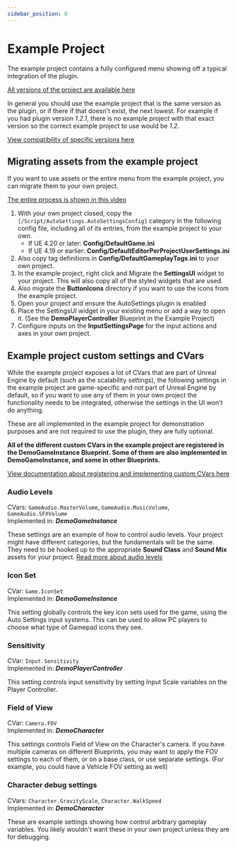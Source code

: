 ```yaml
---
sidebar_position: 8
---
```


# Example Project

The example project contains a fully configured menu showing off a typical integration of the plugin.

[All versions of the project are available here](https://goo.gl/qHDb2Y)

In general you should use the example project that is the same version as the plugin, or if there if that doesn't exist, the next lowest.
For example if you had plugin version *1.2.1*, there is no example project with that exact version so the correct example project to use would be *1.2*.

[View compatibility of specific versions here](/info/versions)

## Migrating assets from the example project

If you want to use assets or the entire menu from the example project, you can migrate them to your own project.

[The entire process is shown in this video](https://www.youtube.com/watch?v=eL02UKsATZ4)

1. With your own project closed, copy the `[/Script/AutoSettings.AutoSettingsConfig]` category in the following config file, including all of its entries, from the example project to your own.
	- If UE 4.20 or later: **Config/DefaultGame.ini**
	- If UE 4.19 or earlier: **Config/DefaultEditorPerProjectUserSettings.ini**
2. Also copy tag definitions in **Config/DefaultGameplayTags.ini** to your own project.
3. In the example project, right click and Migrate the **SettingsUI** widget to your project. This will also copy all of the styled widgets that are used.
4. Also migrate the **ButtonIcons** directory if you want to use the icons from the example project.
5. Open your project and ensure the AutoSettings plugin is enabled
6. Place the SettingsUI widget in your existing menu or add a way to open it. (See the **DemoPlayerController** Blueprint in the Example Project)
7. Configure inputs on the **InputSettingsPage** for the input actions and axes in your own project.

## Example project custom settings and CVars

While the example project exposes a lot of CVars that are part of Unreal Engine by default (such as the scalability settings), the following settings in the example project are game-specific and not part of Unreal Engine by default, so if you want to use any of them in your own project the functionality needs to be integrated, otherwise the settings in the UI won't do anything.

These are all implemented in the example project for demonstration purposes and are not required to use the plugin, they are fully optional.

**All of the different custom CVars in the example project are registered in the DemoGameInstance Blueprint. Some of them are also implemented in DemoGameInstance, and some in other Blueprints.**

[View documentation about registering and implementing custom CVars here](/setup/settings/#console-variables)

### Audio Levels
CVars: `GameAudio.MasterVolume`, `GameAudio.MusicVolume`, `GameAudio.SFXVolume`  
Implemented in: ***DemoGameInstance***

These settings are an example of how to control audio levels. Your project might have different categories, but the fundamentals will be the same. They need to be hooked up to the appropriate **Sound Class** and **Sound Mix** assets for your project. 
[Read more about audio levels](/setup/settings/#audio-levels)

### Icon Set
CVar: `Game.IconSet`  
Implemented in: ***DemoGameInstance***

This setting globally controls the key icon sets used for the game, using the Auto Settings input systems. This can be used to allow PC players to choose what type of Gamepad icons they see.

### Sensitivity
CVar: `Input.Sensitivity`  
Implemented in: ***DemoPlayerController***

This setting controls input sensitivity by setting Input Scale variables on the Player Controller.

### Field of View
CVar: `Camera.FOV`  
Implemented in: ***DemoCharacter***

This settings controls Field of View on the Character's camera. If you have multiple cameras on different Blueprints, you may want to apply the FOV settings to each of them, or on a base class, or use separate settings. (For example, you could have a Vehicle FOV setting as well)

### Character debug settings
CVars: `Character.GravityScale`, `Character.WalkSpeed`  
Implemented in: ***DemoCharacter***

These are example settings showing how control arbitrary gameplay variables. You likely wouldn't want these in your own project unless they are for debugging.


